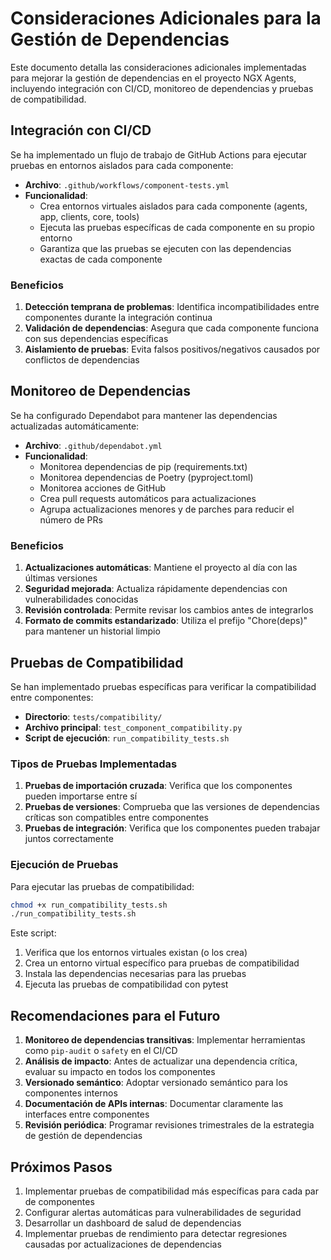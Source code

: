 # Consideraciones Adicionales para la Gestión de Dependencias

Este documento detalla las consideraciones adicionales implementadas para mejorar la gestión de dependencias en el proyecto NGX Agents, incluyendo integración con CI/CD, monitoreo de dependencias y pruebas de compatibilidad.

## Integración con CI/CD

Se ha implementado un flujo de trabajo de GitHub Actions para ejecutar pruebas en entornos aislados para cada componente:

- **Archivo**: `.github/workflows/component-tests.yml`
- **Funcionalidad**:
  - Crea entornos virtuales aislados para cada componente (agents, app, clients, core, tools)
  - Ejecuta las pruebas específicas de cada componente en su propio entorno
  - Garantiza que las pruebas se ejecuten con las dependencias exactas de cada componente

### Beneficios

1. **Detección temprana de problemas**: Identifica incompatibilidades entre componentes durante la integración continua
2. **Validación de dependencias**: Asegura que cada componente funciona con sus dependencias específicas
3. **Aislamiento de pruebas**: Evita falsos positivos/negativos causados por conflictos de dependencias

## Monitoreo de Dependencias

Se ha configurado Dependabot para mantener las dependencias actualizadas automáticamente:

- **Archivo**: `.github/dependabot.yml`
- **Funcionalidad**:
  - Monitorea dependencias de pip (requirements.txt)
  - Monitorea dependencias de Poetry (pyproject.toml)
  - Monitorea acciones de GitHub
  - Crea pull requests automáticos para actualizaciones
  - Agrupa actualizaciones menores y de parches para reducir el número de PRs

### Beneficios

1. **Actualizaciones automáticas**: Mantiene el proyecto al día con las últimas versiones
2. **Seguridad mejorada**: Actualiza rápidamente dependencias con vulnerabilidades conocidas
3. **Revisión controlada**: Permite revisar los cambios antes de integrarlos
4. **Formato de commits estandarizado**: Utiliza el prefijo "Chore(deps)" para mantener un historial limpio

## Pruebas de Compatibilidad

Se han implementado pruebas específicas para verificar la compatibilidad entre componentes:

- **Directorio**: `tests/compatibility/`
- **Archivo principal**: `test_component_compatibility.py`
- **Script de ejecución**: `run_compatibility_tests.sh`

### Tipos de Pruebas Implementadas

1. **Pruebas de importación cruzada**: Verifica que los componentes pueden importarse entre sí
2. **Pruebas de versiones**: Comprueba que las versiones de dependencias críticas son compatibles entre componentes
3. **Pruebas de integración**: Verifica que los componentes pueden trabajar juntos correctamente

### Ejecución de Pruebas

Para ejecutar las pruebas de compatibilidad:

```bash
chmod +x run_compatibility_tests.sh
./run_compatibility_tests.sh
```

Este script:
1. Verifica que los entornos virtuales existan (o los crea)
2. Crea un entorno virtual específico para pruebas de compatibilidad
3. Instala las dependencias necesarias para las pruebas
4. Ejecuta las pruebas de compatibilidad con pytest

## Recomendaciones para el Futuro

1. **Monitoreo de dependencias transitivas**: Implementar herramientas como `pip-audit` o `safety` en el CI/CD
2. **Análisis de impacto**: Antes de actualizar una dependencia crítica, evaluar su impacto en todos los componentes
3. **Versionado semántico**: Adoptar versionado semántico para los componentes internos
4. **Documentación de APIs internas**: Documentar claramente las interfaces entre componentes
5. **Revisión periódica**: Programar revisiones trimestrales de la estrategia de gestión de dependencias

## Próximos Pasos

1. Implementar pruebas de compatibilidad más específicas para cada par de componentes
2. Configurar alertas automáticas para vulnerabilidades de seguridad
3. Desarrollar un dashboard de salud de dependencias
4. Implementar pruebas de rendimiento para detectar regresiones causadas por actualizaciones de dependencias
